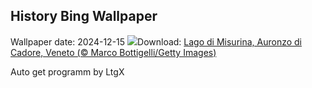 ## History Bing Wallpaper
Wallpaper date: 2024-12-15
![](https://www.bing.com/th?id=OHR.MisurinaLake_IT-IT7475356294_UHD.jpg&w=1000)Download: [Lago di Misurina, Auronzo di Cadore, Veneto (© Marco Bottigelli/Getty Images)](https://www.bing.com/th?id=OHR.MisurinaLake_IT-IT7475356294_UHD.jpg)

Auto get programm by LtgX
